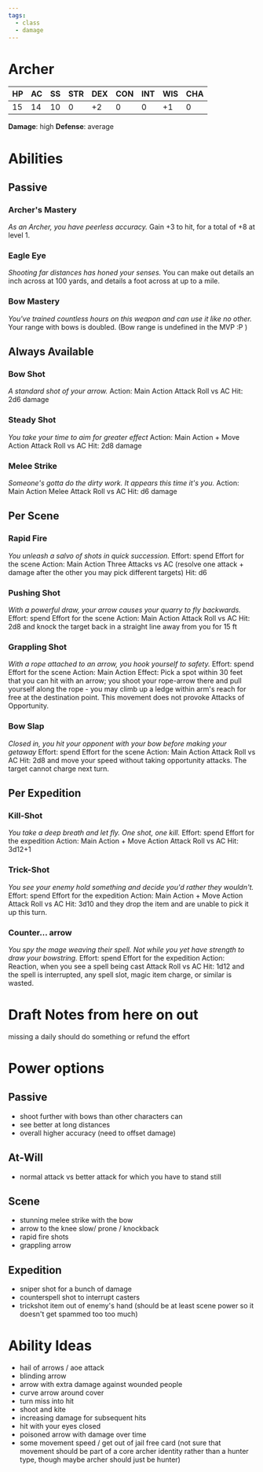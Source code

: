 ```yaml
---
tags:
  - class
  - damage
---
```

# Archer
| HP  | AC  | SS  | STR | DEX | CON | INT | WIS | CHA |
| --- | --- | --- | --- | --- | --- | --- | --- | --- |
| 15  | 14  | 10  | 0   | +2  | 0   | 0   | +1  | 0   |
**Damage**: high
**Defense**: average

# Abilities
## Passive
### Archer's Mastery
*As an Archer, you have peerless accuracy.*
Gain +3 to hit, for a total of +8 at level 1.
### Eagle Eye
*Shooting far distances has honed your senses.*
You can make out details an inch across at 100 yards, and details a foot across at up to a mile.
### Bow Mastery
*You've trained countless hours on this weapon and can use it like no other.*
Your range with bows is doubled. (Bow range is undefined in the MVP :P )

## Always Available
### Bow Shot
*A standard shot of your arrow.*
Action: Main Action
Attack Roll vs AC
Hit: 2d6 damage
### Steady Shot
*You take your time to aim for greater effect*
Action: Main Action + Move Action
Attack Roll vs AC
Hit: 2d8 damage
### Melee Strike
*Someone's gotta do the dirty work. It appears this time it's you.*
Action: Main Action
Melee Attack Roll vs AC
Hit: d6 damage

## Per Scene
### Rapid Fire
*You unleash a salvo of shots in quick succession.*
Effort: spend Effort for the scene
Action: Main Action
Three Attacks vs AC (resolve one attack + damage after the other you may pick different targets)
Hit: d6
### Pushing Shot
*With a powerful draw, your arrow causes your quarry to fly backwards.*
Effort: spend Effort for the scene
Action: Main Action
Attack Roll vs AC
Hit: 2d8 and knock the target back in a straight line away from you for 15 ft
### Grappling Shot
*With a rope attached to an arrow, you hook yourself to safety.*
Effort: spend Effort for the scene
Action: Main Action
Effect: Pick a spot within 30 feet that you can hit with an arrow; you shoot your rope-arrow there and pull yourself along the rope - you may climb up a ledge within arm's reach for free at the destination point. This movement does not provoke Attacks of Opportunity.
### Bow Slap
*Closed in, you hit your opponent with your bow before making your getaway*
Effort: spend Effort for the scene
Action: Main Action
Attack Roll vs AC
Hit: 2d8 and move your speed without taking opportunity attacks. The target cannot charge next turn.

## Per Expedition
### Kill-Shot
*You take a deep breath and let fly. One shot, one kill.*
Effort: spend Effort for the expedition
Action: Main Action + Move Action
Attack Roll vs AC
Hit: 3d12+1
### Trick-Shot
*You see your enemy hold something and decide you'd rather they wouldn't.*
Effort: spend Effort for the expedition
Action: Main Action + Move Action
Attack Roll vs AC
Hit: 3d10 and they drop the item and are unable to pick it up this turn.
### Counter... arrow
*You spy the mage weaving their spell. Not while you yet have strength to draw your bowstring.*
Effort: spend Effort for the expedition
Action: Reaction, when you see a spell being cast
Attack Roll vs AC
Hit: 1d12 and the spell is interrupted, any spell slot, magic item charge, or similar is wasted.

# Draft Notes from here on out
missing a daily should do something or refund the effort
# Power options
## Passive
- shoot further with bows than other characters can
- see better at long distances
- overall higher accuracy (need to offset damage)
## At-Will
- normal attack vs better attack for which you have to stand still
## Scene
- stunning melee strike with the bow
- arrow to the knee slow/ prone / knockback
- rapid fire shots
- grappling arrow
## Expedition
- sniper shot for a bunch of damage
- counterspell shot to interrupt casters
- trickshot item out of enemy's hand (should be at least scene power so it doesn't get spammed too too much)
# Ability Ideas
- hail of arrows / aoe attack
- blinding arrow
- arrow with extra damage against wounded people
- curve arrow around cover
- turn miss into hit
- shoot and kite
- increasing damage for subsequent hits
- hit with your eyes closed
- poisoned arrow with damage over time
- some movement speed / get out of jail free card (not sure that movement should be part of a core archer identity rather than a hunter type, though maybe archer should just be hunter)